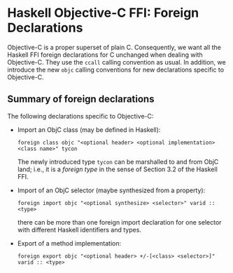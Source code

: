 # Haskell Objective-C FFI: Foreign Declarations


Objective-C is a proper superset of plain C.  Consequently, we want all the Haskell FFI foreign declarations for C unchanged when dealing with Objective-C.  They use the `ccall` calling convention as usual.  In addition, we introduce the new `objc` calling conventions for new declarations specific to Objective-C.

## Summary of foreign declarations


The following declarations specific to Objective-C:

- Import an ObjC class (may be defined in Haskell):

  ```wiki
  foreign class objc "<optional header> <optional implementation> <class name>" tycon
  ```

  The newly introduced type `tycon` can be marshalled to and from ObjC land; i.e., it is a *foreign type* in the sense of Section 3.2 of the Haskell FFI.
- Import of an ObjC selector (maybe synthesized from a property):

  ```wiki
  foreign import objc "<optional synthesize> <selector>" varid :: <type>
  ```

  there can be more than one foreign import declaration for one selector with different Haskell identifiers and types.
- Export of a method implementation:

  ```wiki
  foreign export objc "<optional header> +/-[<class> <selector>]" varid :: <type>
  ```